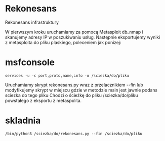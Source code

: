 # Rekonesans
Rekonesans infrastruktury

W pierwszym kroku uruchamiamy za pomocą Metasploit db_nmap i skanujemy adresy IP w poszukiwaniu usług. Następnie eksportujemy wyniki z metasploita do pliku plaskiego, poleceniem jak ponizej:

# msfconsole 
    services -u -c port,proto,name,info -o /sciezka/do/pliku


Uruchamiamy skrypt rekonesans.py wraz z przelacznikiem --fin lub modyfikujemy skrypt w miejscu gdzie w metodzie main jest jawnie podana sciezka do tego pliku
Chodzi o ścieżkę do pliku /sciezka/do/pliku powstałego z eksportu z metaspolita. 

# skladnia
    /bin/python3 /sciezka/do/rekonesans.py --fin /sciezka/do/pliku
